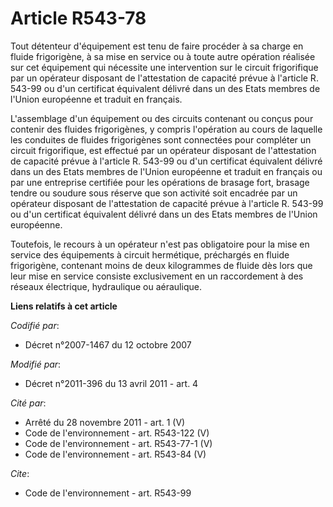 # Article R543-78

Tout détenteur d'équipement est tenu de faire procéder à sa charge en fluide frigorigène, à sa mise en service ou à toute
autre opération réalisée sur cet équipement qui nécessite une intervention sur le circuit frigorifique par un opérateur
disposant de l'attestation de capacité prévue à l'article R. 543-99 ou d'un certificat équivalent délivré dans un des Etats
membres de l'Union européenne et traduit en français. 

L'assemblage d'un équipement ou des circuits contenant ou conçus pour contenir des fluides frigorigènes, y compris
l'opération au cours de laquelle les conduites de fluides frigorigènes sont connectées pour compléter un circuit
frigorifique, est effectué par un opérateur disposant de l'attestation de capacité prévue à l'article R. 543-99 ou d'un
certificat équivalent délivré dans un des Etats membres de l'Union européenne et traduit en français ou par une entreprise
certifiée pour les opérations de brasage fort, brasage tendre ou soudure sous réserve que son activité soit encadrée par un
opérateur disposant de l'attestation de capacité prévue à l'article R. 543-99 ou d'un certificat équivalent délivré dans un
des Etats membres de l'Union européenne. 

Toutefois, le recours à un opérateur n'est pas obligatoire pour la mise en service des équipements à circuit hermétique,
préchargés en fluide frigorigène, contenant moins de deux kilogrammes de fluide dès lors que leur mise en service consiste
exclusivement en un raccordement à des réseaux électrique, hydraulique ou aéraulique.

**Liens relatifs à cet article**

_Codifié par_:

  - Décret n°2007-1467 du 12 octobre 2007

_Modifié par_:

  - Décret n°2011-396 du 13 avril 2011 - art. 4

_Cité par_:

  - Arrêté du 28 novembre 2011 - art. 1 (V)
  - Code de l'environnement - art. R543-122 (V)
  - Code de l'environnement - art. R543-77-1 (V)
  - Code de l'environnement - art. R543-84 (V)

_Cite_:

  - Code de l'environnement - art. R543-99
